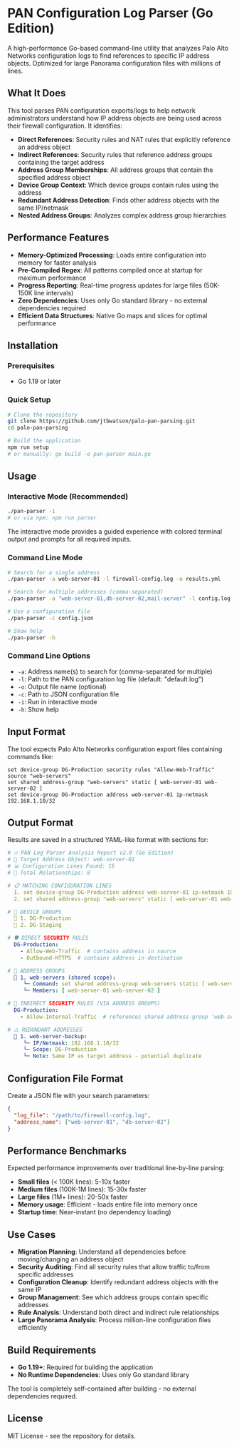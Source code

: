 # PAN Configuration Log Parser (Go Edition)

A high-performance Go-based command-line utility that analyzes Palo Alto Networks configuration logs to find references to specific IP address objects. Optimized for large Panorama configuration files with millions of lines.

## What It Does

This tool parses PAN configuration exports/logs to help network administrators understand how IP address objects are being used across their firewall configuration. It identifies:

- **Direct References**: Security rules and NAT rules that explicitly reference an address object
- **Indirect References**: Security rules that reference address groups containing the target address  
- **Address Group Memberships**: All address groups that contain the specified address object
- **Device Group Context**: Which device groups contain rules using the address
- **Redundant Address Detection**: Finds other address objects with the same IP/netmask
- **Nested Address Groups**: Analyzes complex address group hierarchies

## Performance Features

- **Memory-Optimized Processing**: Loads entire configuration into memory for faster analysis
- **Pre-Compiled Regex**: All patterns compiled once at startup for maximum performance
- **Progress Reporting**: Real-time progress updates for large files (50K-150K line intervals)
- **Zero Dependencies**: Uses only Go standard library - no external dependencies required
- **Efficient Data Structures**: Native Go maps and slices for optimal performance

## Installation

### Prerequisites
- Go 1.19 or later

### Quick Setup
```bash
# Clone the repository
git clone https://github.com/jtbwatson/palo-pan-parsing.git
cd palo-pan-parsing

# Build the application
npm run setup
# or manually: go build -o pan-parser main.go
```

## Usage

### Interactive Mode (Recommended)
```bash
./pan-parser -i
# or via npm: npm run parser
```
The interactive mode provides a guided experience with colored terminal output and prompts for all required inputs.

### Command Line Mode
```bash
# Search for a single address
./pan-parser -a web-server-01 -l firewall-config.log -o results.yml

# Search for multiple addresses (comma-separated)
./pan-parser -a "web-server-01,db-server-02,mail-server" -l config.log

# Use a configuration file
./pan-parser -c config.json

# Show help
./pan-parser -h
```

### Command Line Options
- `-a`: Address name(s) to search for (comma-separated for multiple)
- `-l`: Path to the PAN configuration log file (default: "default.log")
- `-o`: Output file name (optional)
- `-c`: Path to JSON configuration file
- `-i`: Run in interactive mode
- `-h`: Show help

## Input Format

The tool expects Palo Alto Networks configuration export files containing commands like:
```
set device-group DG-Production security rules "Allow-Web-Traffic" source "web-servers"
set shared address-group "web-servers" static [ web-server-01 web-server-02 ]
set device-group DG-Production address web-server-01 ip-netmask 192.168.1.10/32
```

## Output Format

Results are saved in a structured YAML-like format with sections for:

```yaml
# 🔥 PAN Log Parser Analysis Report v2.0 (Go Edition)
# 🎯 Target Address Object: web-server-01
# 📊 Configuration Lines Found: 15
# 🔗 Total Relationships: 8

# 📋 MATCHING CONFIGURATION LINES
  1. set device-group DG-Production address web-server-01 ip-netmask 192.168.1.10/32
  2. set shared address-group "web-servers" static [ web-server-01 web-server-02 ]

# 🏢 DEVICE GROUPS
  📌 1. DG-Production
  📌 2. DG-Staging

# 🛡️ DIRECT SECURITY RULES
  DG-Production:
    - Allow-Web-Traffic  # contains address in source
    - Outbound-HTTPS  # contains address in destination

# 📂 ADDRESS GROUPS
  📂 1. web-servers (shared scope):
     └─ Command: set shared address-group web-servers static [ web-server-01 web-server-02 ]
     └─ Members: [ web-server-01 web-server-02 ]

# 🔗 INDIRECT SECURITY RULES (VIA ADDRESS GROUPS)
  DG-Production:
    - Allow-Internal-Traffic  # references shared address-group 'web-servers' that contains web-server-01

# ⚠️ REDUNDANT ADDRESSES
  🔄 1. web-server-backup:
     └─ IP/Netmask: 192.168.1.10/32
     └─ Scope: DG-Production
     └─ Note: Same IP as target address - potential duplicate
```

## Configuration File Format

Create a JSON file with your search parameters:
```json
{
  "log_file": "/path/to/firewall-config.log",
  "address_name": ["web-server-01", "db-server-02"]
}
```

## Performance Benchmarks

Expected performance improvements over traditional line-by-line parsing:

- **Small files** (< 100K lines): 5-10x faster
- **Medium files** (100K-1M lines): 15-30x faster  
- **Large files** (1M+ lines): 20-50x faster
- **Memory usage**: Efficient - loads entire file into memory once
- **Startup time**: Near-instant (no dependency loading)

## Use Cases

- **Migration Planning**: Understand all dependencies before moving/changing an address object
- **Security Auditing**: Find all security rules that allow traffic to/from specific addresses
- **Configuration Cleanup**: Identify redundant address objects with the same IP
- **Group Management**: See which address groups contain specific addresses
- **Rule Analysis**: Understand both direct and indirect rule relationships
- **Large Panorama Analysis**: Process million-line configuration files efficiently

## Build Requirements

- **Go 1.19+**: Required for building the application
- **No Runtime Dependencies**: Uses only Go standard library

The tool is completely self-contained after building - no external dependencies required.

## License

MIT License - see the repository for details.